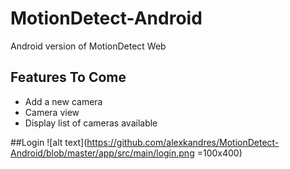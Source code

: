 # MotionDetect-Android
Android version of MotionDetect Web

## Features To Come
* Add a new camera
* Camera view
* Display list of cameras available

##Login
![alt text](https://github.com/alexkandres/MotionDetect-Android/blob/master/app/src/main/login.png =100x400)

